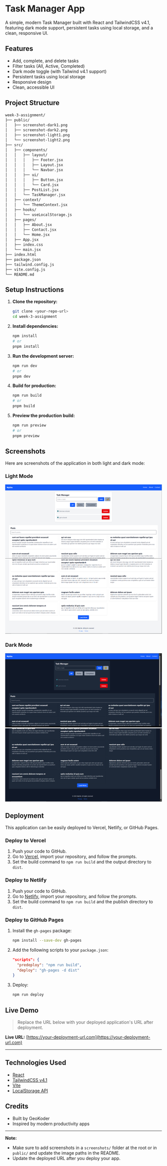 # Task Manager App

A simple, modern Task Manager built with React and TailwindCSS v4.1, featuring dark mode support, persistent tasks using local storage, and a clean, responsive UI.

## Features

- Add, complete, and delete tasks
- Filter tasks (All, Active, Completed)
- Dark mode toggle (with Tailwind v4.1 support)
- Persistent tasks using local storage
- Responsive design
- Clean, accessible UI

## Project Structure

```
week-3-assignment/
├── public/
│   ├── screenshot-dark1.png
│   ├── screenshot-dark2.png
│   ├── screenshot-light1.png
│   └── screenshot-light2.png
├── src/
│   ├── components/
│   │   ├── layout/
│   │   │   ├── Footer.jsx
│   │   │   ├── Layout.jsx
│   │   │   └── Navbar.jsx
│   │   ├── ui/
│   │   │   ├── Button.jsx
│   │   │   └── Card.jsx
│   │   ├── PostList.jsx
│   │   └── TaskManager.jsx
│   ├── context/
│   │   └── ThemeContext.jsx
│   ├── hooks/
│   │   └── useLocalStorage.js
│   ├── pages/
│   │   ├── About.jsx
│   │   ├── Contact.jsx
│   │   └── Home.jsx
│   ├── App.jsx
│   ├── index.css
│   └── main.jsx
├── index.html
├── package.json
├── tailwind.config.js
├── vite.config.js
└── README.md
```

## Setup Instructions

1. **Clone the repository:**
   ```bash
   git clone <your-repo-url>
   cd week-3-assignment
   ```

2. **Install dependencies:**
   ```bash
   npm install
   # or
   pnpm install
   ```

3. **Run the development server:**
   ```bash
   npm run dev
   # or
   pnpm dev
   ```

4. **Build for production:**
   ```bash
   npm run build
   # or
   pnpm build
   ```

5. **Preview the production build:**
   ```bash
   npm run preview
   # or
   pnpm preview
   ```

## Screenshots

Here are screenshots of the application in both light and dark mode:

### Light Mode
![Light Mode 1](./public/screenshot-light1.png)
![Light Mode 2](./public/screenshot-light2.png)

### Dark Mode
![Dark Mode 1](./public/screenshot-dark1.png)
![Dark Mode 2](./public/screenshot-dark2.png)

## Deployment

This application can be easily deployed to Vercel, Netlify, or GitHub Pages.

### Deploy to Vercel

1. Push your code to GitHub.
2. Go to [Vercel](https://vercel.com/), import your repository, and follow the prompts.
3. Set the build command to `npm run build` and the output directory to `dist`.

### Deploy to Netlify

1. Push your code to GitHub.
2. Go to [Netlify](https://netlify.com/), import your repository, and follow the prompts.
3. Set the build command to `npm run build` and the publish directory to `dist`.

### Deploy to GitHub Pages

1. Install the `gh-pages` package:
   ```bash
   npm install --save-dev gh-pages
   ```
2. Add the following scripts to your `package.json`:
   ```json
   "scripts": {
     "predeploy": "npm run build",
     "deploy": "gh-pages -d dist"
   }
   ```
3. Deploy:
   ```bash
   npm run deploy
   ```

## Live Demo

> Replace the URL below with your deployed application's URL after deployment.

**Live URL:** [https://your-deployment-url.com](https://your-deployment-url.com)

---

## Technologies Used

- [React](https://react.dev/)
- [TailwindCSS v4.1](https://tailwindcss.com/docs/installation)
- [Vite](https://vitejs.dev/)
- [LocalStorage API](https://developer.mozilla.org/en-US/docs/Web/API/Window/localStorage)

## Credits

- Built by GeoKoder
- Inspired by modern productivity apps

---

**Note:**  
- Make sure to add screenshots in a `screenshots/` folder at the root or in `public/` and update the image paths in the README.  
- Update the deployed URL after you deploy your app.
